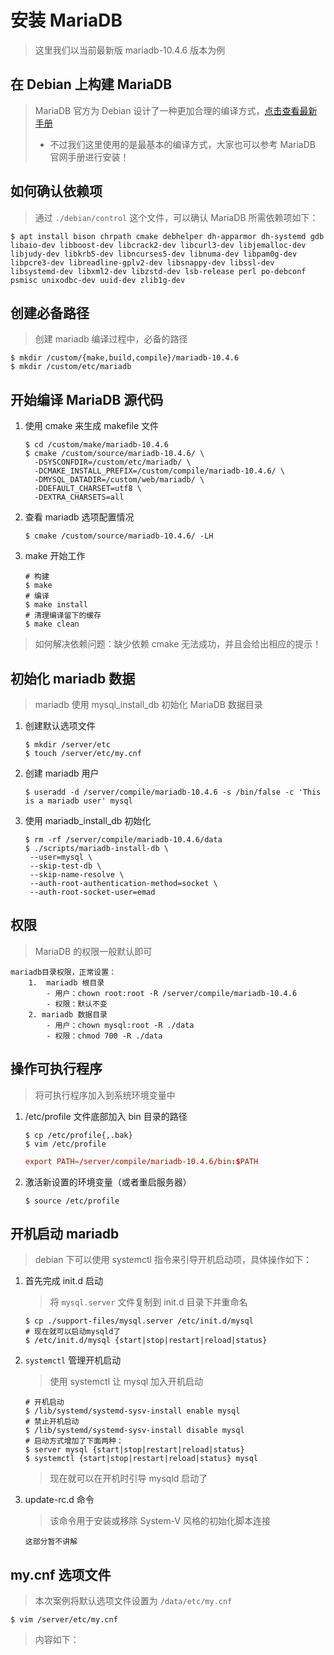 # 安装 MariaDB

> 这里我们以当前最新版 mariadb-10.4.6 版本为例

## 在 Debian 上构建 MariaDB

> MariaDB 官方为 Debian 设计了一种更加合理的编译方式，[点击查看最新手册](https://mariadb.com/kb/en/library/building-mariadb-on-debian/)
>
> - 不过我们这里使用的是最基本的编译方式，大家也可以参考 MariaDB 官网手册进行安装！

## 如何确认依赖项

> 通过 `./debian/control` 这个文件，可以确认 MariaDB 所需依赖项如下：

```shell
$ apt install bison chrpath cmake debhelper dh-apparmor dh-systemd gdb libaio-dev libboost-dev libcrack2-dev libcurl3-dev libjemalloc-dev libjudy-dev libkrb5-dev libncurses5-dev libnuma-dev libpam0g-dev libpcre3-dev libreadline-gplv2-dev libsnappy-dev libssl-dev libsystemd-dev libxml2-dev libzstd-dev lsb-release perl po-debconf psmisc unixodbc-dev uuid-dev zlib1g-dev
```

## 创建必备路径

> 创建 mariadb 编译过程中，必备的路径

```shell
$ mkdir /custom/{make,build,compile}/mariadb-10.4.6
$ mkdir /custom/etc/mariadb
```

## 开始编译 MariaDB 源代码

1. 使用 cmake 来生成 makefile 文件

   ```shell
   $ cd /custom/make/mariadb-10.4.6
   $ cmake /custom/source/mariadb-10.4.6/ \
     -DSYSCONFDIR=/custom/etc/mariadb/ \
     -DCMAKE_INSTALL_PREFIX=/custom/compile/mariadb-10.4.6/ \
     -DMYSQL_DATADIR=/custom/web/mariadb/ \
     -DDEFAULT_CHARSET=utf8 \
     -DEXTRA_CHARSETS=all
   ```

2. 查看 mariadb 选项配置情况

   ```shell
   $ cmake /custom/source/mariadb-10.4.6/ -LH
   ```

3. make 开始工作

   ```shell
   # 构建
   $ make
   # 编译
   $ make install
   # 清理编译留下的缓存
   $ make clean
   ```

> 如何解决依赖问题：缺少依赖 cmake 无法成功，并且会给出相应的提示！

## 初始化 mariadb 数据

> mariadb 使用 mysql_install_db 初始化 MariaDB 数据目录

1. 创建默认选项文件

   ```shell
   $ mkdir /server/etc
   $ touch /server/etc/my.cnf
   ```

2. 创建 mariadb 用户

   ```shell
   $ useradd -d /server/compile/mariadb-10.4.6 -s /bin/false -c 'This is a mariadb user' mysql
   ```

3. 使用 mariadb_install_db 初始化

   ```shell
   $ rm -rf /server/compile/mariadb-10.4.6/data
   $ ./scripts/mariadb-install-db \
    --user=mysql \
    --skip-test-db \
    --skip-name-resolve \
    --auth-root-authentication-method=socket \
    --auth-root-socket-user=emad
   ```

## 权限

> MariaDB 的权限一般默认即可

```text
mariadb目录权限，正常设置：
    1.  mariadb 根目录
        - 用户：chown root:root -R /server/compile/mariadb-10.4.6
        - 权限：默认不变
    2. mariadb 数据目录
        - 用户：chown mysql:root -R ./data
        - 权限：chmod 700 -R ./data
```

## 操作可执行程序

> 将可执行程序加入到系统环境变量中

1.  /etc/profile 文件底部加入 bin 目录的路径

    ```shell
    $ cp /etc/profile{,.bak}
    $ vim /etc/profile
    ```

    ```conf
    export PATH=/server/compile/mariadb-10.4.6/bin:$PATH
    ```

2.  激活新设置的环境变量（或者重启服务器）

    ```shell
    $ source /etc/profile
    ```

## 开机启动 mariadb

> debian 下可以使用 systemctl 指令来引导开机启动项，具体操作如下：

1. 首先完成 init.d 启动

   > 将 `mysql.server` 文件复制到 init.d 目录下并重命名

   ```shell
   $ cp ./support-files/mysql.server /etc/init.d/mysql
   # 现在就可以启动mysqld了
   $ /etc/init.d/mysql {start|stop|restart|reload|status}
   ```

2. `systemctl` 管理开机启动

   > 使用 systemctl 让 mysql 加入开机启动

   ```shell
   # 开机启动
   $ /lib/systemd/systemd-sysv-install enable mysql
   # 禁止开机启动
   $ /lib/systemd/systemd-sysv-install disable mysql
   # 启动方式增加了下面两种：
   $ server mysql {start|stop|restart|reload|status}
   $ systemctl {start|stop|restart|reload|status} mysql
   ```

   > 现在就可以在开机时引导 mysqld 启动了

3. update-rc.d 命令

   > 该命令用于安装或移除 System-V 风格的初始化脚本连接

   ```text
   这部分暂不讲解
   ```

## my.cnf 选项文件

> 本次案例将默认选项文件设置为 `/data/etc/my.cnf`

```shell
$ vim /server/etc/my.cnf
```

> 内容如下：

```cnf

```
